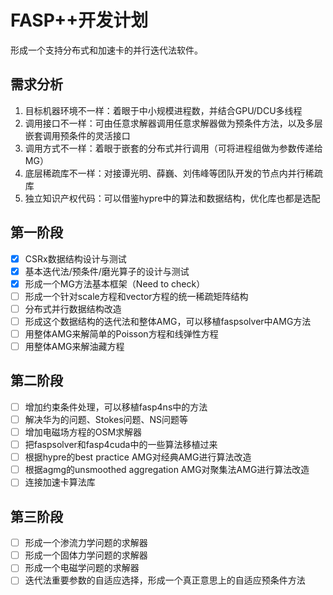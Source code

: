 # FASP++开发计划

形成一个支持分布式和加速卡的并行迭代法软件。

## 需求分析

1. 目标机器环境不一样：着眼于中小规模进程数，并结合GPU/DCU多线程
2. 调用接口不一样：可由任意求解器调用任意求解器做为预条件方法，以及多层嵌套调用预条件的灵活接口
3. 调用方式不一样：着眼于嵌套的分布式并行调用（可将进程组做为参数传递给MG）
4. 底层稀疏库不一样：对接谭光明、薛巍、刘伟峰等团队开发的节点内并行稀疏库
5. 独立知识产权代码：可以借鉴hypre中的算法和数据结构，优化库也都是选配

## 第一阶段
- [x] CSRx数据结构设计与测试
- [x] 基本迭代法/预条件/磨光算子的设计与测试
- [x] 形成一个MG方法基本框架（Need to check）
- [ ] 形成一个针对scale方程和vector方程的统一稀疏矩阵结构
- [ ] 分布式并行数据结构改造
- [ ] 形成这个数据结构的迭代法和整体AMG，可以移植faspsolver中AMG方法
- [ ] 用整体AMG来解简单的Poisson方程和线弹性方程
- [ ] 用整体AMG来解油藏方程

## 第二阶段
- [ ] 增加约束条件处理，可以移植fasp4ns中的方法
- [ ] 解决华为的问题、Stokes问题、NS问题等
- [ ] 增加电磁场方程的OSM求解器
- [ ] 把faspsolver和fasp4cuda中的一些算法移植过来
- [ ] 根据hypre的best practice AMG对经典AMG进行算法改造
- [ ] 根据agmg的unsmoothed aggregation AMG对聚集法AMG进行算法改造
- [ ] 连接加速卡算法库

## 第三阶段
- [ ] 形成一个渗流力学问题的求解器
- [ ] 形成一个固体力学问题的求解器
- [ ] 形成一个电磁学问题的求解器
- [ ] 迭代法重要参数的自适应选择，形成一个真正意思上的自适应预条件方法
